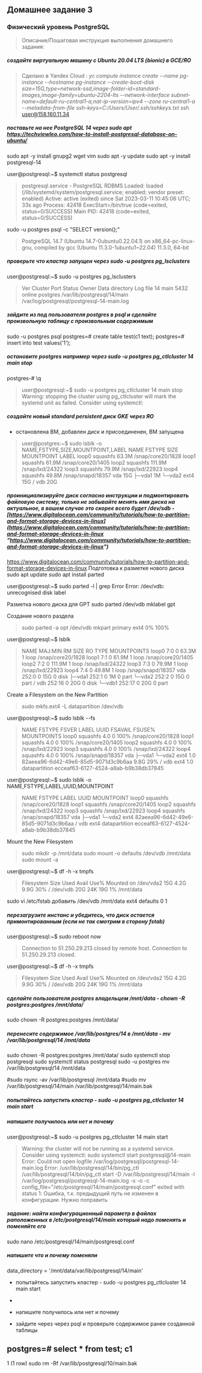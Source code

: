 
##  Домашнее задание 3
###  Физический уровень PostgreSQL
>Описание/Пошаговая инструкция выполнения домашнего задания:

##### создайте виртуальную машину c Ubuntu 20.04 LTS (bionic) в GCE/ЯО
> Сделано в Yandex Cloud :
> _yc compute instance create --name pg-instance --hostname pg-instance --create-boot-disk size=15G,type=network-ssd,image-folder-id=standard-images,image-family=ubuntu-2204-lts --network-interface subnet-name=default-ru-central1-a,nat-ip-version=ipv4 --zone ru-central1-a --metadata-from-file ssh-keys=C:/Users/User/.ssh/sshkeys.txt_
> ssh user@158.160.11.34
#####  поставьте на нее PostgreSQL 14 через sudo apt https://techviewleo.com/how-to-install-postgresql-database-on-ubuntu/
sudo apt -y install gnupg2 wget vim
sudo apt -y update
sudo apt -y install postgresql-14

user@postgresql:~$ systemctl status postgresql
>postgresql.service - PostgreSQL RDBMS
     Loaded: loaded (/lib/systemd/system/postgresql.service; enabled; vendor preset: enabled)
     Active: active (exited) since Sat 2023-03-11 10:45:06 UTC; 33s ago
    Process: 42418 ExecStart=/bin/true (code=exited, status=0/SUCCESS)
   Main PID: 42418 (code=exited, status=0/SUCCESS)
   
sudo -u postgres psql -c "SELECT version();"  
>PostgreSQL 14.7 (Ubuntu 14.7-0ubuntu0.22.04.1) on x86_64-pc-linux-gnu, compiled by gcc (Ubuntu 11.3.0-1ubuntu1~22.04) 11.3.0, 64-bit
> 
#####  проверьте что кластер запущен через sudo -u postgres pg_lsclusters
user@postgresql:~$ sudo -u postgres pg_lsclusters
>Ver Cluster Port Status Owner    Data directory              Log file
14  main    5432 online postgres /var/lib/postgresql/14/main /var/log/postgresql/postgresql-14-main.log
##### зайдите из под пользователя postgres в psql и сделайте произвольную таблицу с произвольным содержимым  
sudo -u postgres psql
postgres=# create table test(c1 text);
postgres=# insert into test values('1');

##### остановите postgres например через sudo -u postgres pg_ctlcluster 14 main stop
postgres-# \q
>user@postgresql:~$ sudo -u postgres pg_ctlcluster 14 main stop
Warning: stopping the cluster using pg_ctlcluster will mark the systemd unit as failed. Consider using systemctl:

#####   создайте новый standard persistent диск GKE через ЯО
- остановлена ВМ, добавлен диск и присоединенен, ВМ запущена
> user@postgres:~$ sudo lsblk -o NAME,FSTYPE,SIZE,MOUNTPOINT,LABEL
NAME   FSTYPE     SIZE MOUNTPOINT        LABEL
loop0  squashfs  63.3M /snap/core20/1828
loop1  squashfs  61.9M /snap/core20/1405
loop2  squashfs 111.9M /snap/lxd/24322
loop3  squashfs  79.9M /snap/lxd/22923
loop4  squashfs  49.8M /snap/snapd/18357
vda                15G
├─vda1              1M
└─vda2 ext4        15G /
vdb                20G

#####  проинициализируйте диск согласно инструкции и подмонтировать файловую систему, только не забывайте менять имя диска на актуальное, в вашем случае это скорее всего будет /dev/sdb -  [https://www.digitalocean.com/community/tutorials/how-to-partition-and-format-storage-devices-in-linux](https://www.digitalocean.com/community/tutorials/how-to-partition-and-format-storage-devices-in-linux "https://www.digitalocean.com/community/tutorials/how-to-partition-and-format-storage-devices-in-linux")
https://www.digitalocean.com/community/tutorials/how-to-partition-and-format-storage-devices-in-linux
Подготовка к разметке нового диска
sudo apt update
sudo apt install parted

user@postgresql:~$ sudo parted -l | grep Error
Error: /dev/vdb: unrecognised disk label

Разметка нового диска для GPT
sudo parted /dev/vdb mklabel gpt

Создание нового раздела
>sudo parted -a opt /dev/vdb mkpart primary ext4 0% 100%

user@postgresql:~$ lsblk
>NAME   MAJ:MIN RM   SIZE RO TYPE MOUNTPOINTS
loop0    7:0    0  63.3M  1 loop /snap/core20/1828
loop1    7:1    0  61.9M  1 loop /snap/core20/1405
loop2    7:2    0 111.9M  1 loop /snap/lxd/24322
loop3    7:3    0  79.9M  1 loop /snap/lxd/22923
loop4    7:4    0  49.8M  1 loop /snap/snapd/18357
vda    252:0    0    15G  0 disk
├─vda1 252:1    0     1M  0 part
└─vda2 252:2    0    15G  0 part /
vdb    252:16   0    20G  0 disk
└─vdb1 252:17   0    20G  0 part

Create a Filesystem on the New Partition
>sudo mkfs.ext4 -L datapartition /dev/vdb

user@postgresql:~$ sudo lsblk --fs
>NAME   FSTYPE   FSVER LABEL         UUID                                 FSAVAIL FSUSE% MOUNTPOINTS
loop0  squashfs 4.0                                                            0   100% /snap/core20/1828
loop1  squashfs 4.0                                                            0   100% /snap/core20/1405
loop2  squashfs 4.0                                                            0   100% /snap/lxd/22923
loop3  squashfs 4.0                                                            0   100% /snap/lxd/24322
loop4  squashfs 4.0                                                            0   100% /snap/snapd/18357
vda
├─vda1
└─vda2 ext4     1.0                 82aeea96-6d42-49e6-85d5-9071d3c9b6aa    9.8G    29% /
vdb    ext4     1.0   datapartition ecceaf63-6127-4524-a8ab-b9b38db37845

user@postgresql:~$ sudo lsblk -o NAME,FSTYPE,LABEL,UUID,MOUNTPOINT
>NAME   FSTYPE   LABEL         UUID                                 MOUNTPOINT
loop0  squashfs                                                    /snap/core20/1828
loop1  squashfs                                                    /snap/core20/1405
loop2  squashfs                                                    /snap/lxd/24322
loop3  squashfs                                                    /snap/lxd/22923
loop4  squashfs                                                    /snap/snapd/18357
vda
├─vda1
└─vda2 ext4                   82aeea96-6d42-49e6-85d5-9071d3c9b6aa /
vdb    ext4     datapartition ecceaf63-6127-4524-a8ab-b9b38db37845

Mount the New Filesystem
>sudo mkdir -p /mnt/data
sudo mount -o defaults /dev/vdb /mnt/data
sudo mount -a


user@postgresql:~$ df -h -x tmpfs
>Filesystem      Size  Used Avail Use% Mounted on
/dev/vda2        15G  4.2G  9.9G  30% /
/dev/vdb         20G   24K   19G   1% /mnt/data

sudo vi /etc/fstab
добавить /dev/vdb /mnt/data ext4 defaults 0 1

##### перезагрузите инстанс и убедитесь, что диск остается примонтированным (если не так смотрим в сторону fstab)
user@postgresql:~$ sudo reboot now
>Connection to 51.250.29.213 closed by remote host.
Connection to 51.250.29.213 closed.

user@postgresql:~$ df -h -x tmpfs
>Filesystem      Size  Used Avail Use% Mounted on
/dev/vda2        15G  4.2G  9.9G  30% /
/dev/vdb         20G   24K   19G   1% /mnt/data

##### сделайте пользователя postgres владельцем /mnt/data - chown -R postgres:postgres /mnt/data/
sudo chown -R postgres:postgres /mnt/data/

##### перенесите содержимое /var/lib/postgres/14 в /mnt/data - mv /var/lib/postgresql/14 /mnt/data
sudo chown -R postgres:postgres /mnt/data/
sudo systemctl stop postgresql
sudo systemctl status postgresql
sudo -u postgres mv /var/lib/postgresql/14 /mnt/data

#sudo rsync -av /var/lib/postgresql /mnt/data
#sudo mv /var/lib/postgresql/14/main /var/lib/postgresql/14/main.bak

##### попытайтесь запустить кластер - sudo -u postgres pg_ctlcluster 14 main start
#####  напишите получилось или нет и почему
user@postgresql:~$ sudo -u postgres pg_ctlcluster 14 main start
>Warning: the cluster will not be running as a systemd service. Consider using systemctl:
  sudo systemctl start postgresql@14-main
Error: Could not open logfile /var/log/postgresql/postgresql-14-main.log
Error: /usr/lib/postgresql/14/bin/pg_ctl /usr/lib/postgresql/14/bin/pg_ctl start -D /var/lib/postgresql/14/main -l /var/log/postgresql/postgresql-14-main.log -s -o  -c config_file="/etc/postgresql/14/main/postgresql.conf"  exited with status 1:
Ошибка, т.к. предыдущий путь не изменен в конфигурации. Нужно поправить

##### задание: найти конфигурационный параметр в файлах раположенных в /etc/postgresql/14/main который надо поменять и поменяйте его

sudo nano /etc/postgresql/14/main/postgresql.conf

##### напишите что и почему поменяли
data_directory = '/mnt/data/var/lib/postgresql/14/main'

-   попытайтесь запустить кластер - sudo -u postgres pg_ctlcluster 14 main start
- 


-   напишите получилось или нет и почему

-   зайдите через через psql и проверьте содержимое ранее созданной таблицы

postgres=# select * from test;
 c1
 ----
 1
(1 row)
sudo rm -Rf /var/lib/postgresql/10/main.bak

<!--stackedit_data:
eyJoaXN0b3J5IjpbMTYwODY2NzAwNywtNjY1MTU5ODQ3LDE1OT
g1ODIwNDIsLTE1NjI0MzA5NDksMTc0NjEyNTMxMiwtNTQ1OTY0
OTEwLC0xMzUxMTA1MTkwLC04Mjk4NTQ2NSwyMTIwNTI3Njk4LC
05ODEyMDQwNTcsNTE2MDk5MjYyLDE2NzY3NzU2NTMsLTE4MDI0
NTA3MTEsLTEwMzU3NDYwNDMsMTkwMTE5Mzg5OCwtMTU3ODYyMD
U3OCwxNTk0NDc4Mjg5XX0=
-->